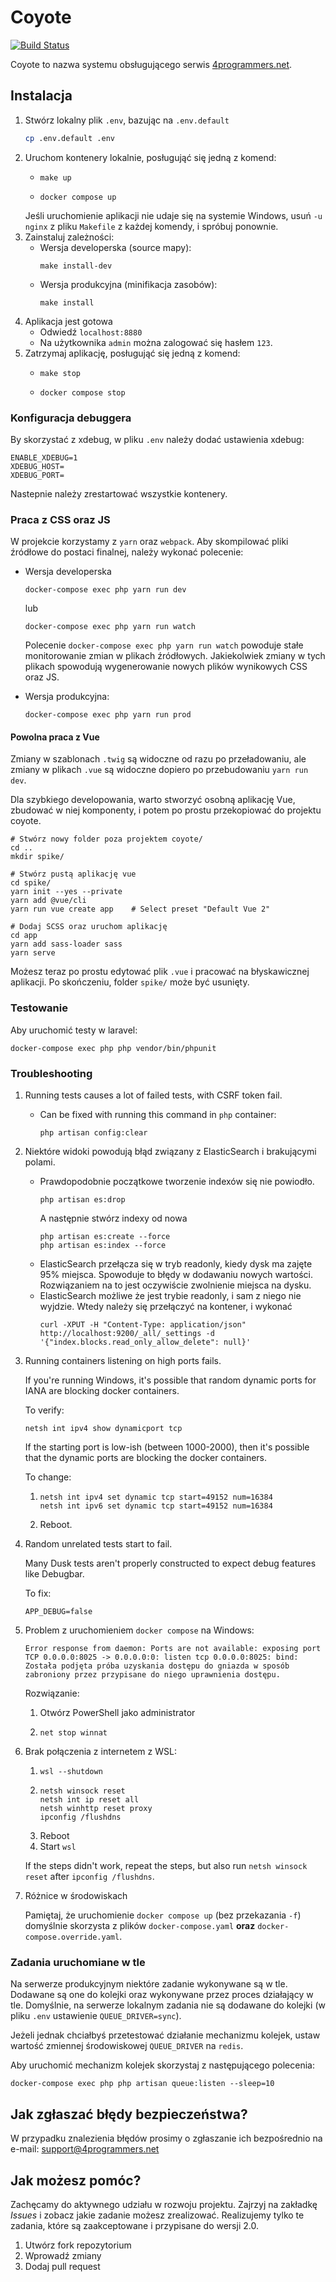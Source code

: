 # Coyote

[![Build Status](https://travis-ci.org/adam-boduch/coyote.svg?branch=master)](https://travis-ci.org/adam-boduch/coyote)

Coyote to nazwa systemu obsługującego serwis [4programmers.net].

[4programmers.net]: https://4programmers.net/

## Instalacja

1. Stwórz lokalny plik `.env`, bazując na `.env.default`
   ```bash
   cp .env.default .env
   ```
2. Uruchom kontenery lokalnie, posługująć się jedną z komend:
   - ```
     make up
     ```
   - ```
     docker compose up
     ```
   Jeśli uruchomienie aplikacji nie udaje się na systemie Windows, usuń `-u nginx` z pliku `Makefile`
   z każdej komendy, i spróbuj ponownie.
3. Zainstaluj zależności:
   - Wersja developerska (source mapy):
     ```
     make install-dev
     ```
   - Wersja produkcyjna (minifikacja zasobów):
     ```
     make install
     ```
4. Aplikacja jest gotowa
   - Odwiedź `localhost:8880`
   - Na użytkownika `admin` można zalogować się hasłem `123`.
5. Zatrzymaj aplikację, posługująć się jedną z komend:
   - ```
     make stop
     ```
   - ```
     docker compose stop
     ```

### Konfiguracja debuggera

By skorzystać z xdebug, w pliku `.env` należy dodać ustawienia xdebug:

```
ENABLE_XDEBUG=1
XDEBUG_HOST=
XDEBUG_PORT=
```

Nastepnie należy zrestartować wszystkie kontenery.

### Praca z CSS oraz JS

W projekcie korzystamy z `yarn` oraz `webpack`. Aby skompilować pliki źródłowe do postaci finalnej, należy wykonać
polecenie:
 - Wersja developerska
   ```
   docker-compose exec php yarn run dev
   ```
   lub
   ```
   docker-compose exec php yarn run watch
   ```

   Polecenie `docker-compose exec php yarn run watch` powoduje stałe monitorowanie zmian w plikach źródłowych. Jakiekolwiek zmiany w tych plikach
   spowodują wygenerowanie nowych plików wynikowych CSS oraz JS.

 - Wersja produkcyjna:
   ```
   docker-compose exec php yarn run prod
   ```

#### Powolna praca z Vue

Zmiany w szablonach `.twig` są widoczne od razu po przeładowaniu, ale zmiany w plikach `.vue` są
widoczne dopiero po przebudowaniu `yarn run dev`.

Dla szybkiego developowania, warto stworzyć osobną aplikację Vue, zbudować w niej komponenty, i potem
po prostu przekopiować do projektu coyote.

```
# Stwórz nowy folder poza projektem coyote/
cd ..
mkdir spike/

# Stwórz pustą aplikację vue
cd spike/
yarn init --yes --private
yarn add @vue/cli
yarn run vue create app    # Select preset "Default Vue 2"

# Dodaj SCSS oraz uruchom aplikację
cd app
yarn add sass-loader sass
yarn serve
```

Możesz teraz po prostu edytować plik `.vue` i pracować na błyskawicznej aplikacji. Po skończeniu, folder `spike/`
może być usunięty.

### Testowanie

Aby uruchomić testy w laravel:

```
docker-compose exec php php vendor/bin/phpunit
```

### Troubleshooting

1. Running tests causes a lot of failed tests, with CSRF token fail.
   - Can be fixed with running this command in `php` container:
     ```
     php artisan config:clear
     ```

2. Niektóre widoki powodują błąd związany z ElasticSearch i brakującymi polami.
   - Prawdopodobnie początkowe tworzenie indexów się nie powiodło.
     ```
     php artisan es:drop
     ```
     A następnie stwórz indexy od nowa
     ```
     php artisan es:create --force
     php artisan es:index --force
     ```
   - ElasticSearch przełącza się w tryb readonly, kiedy dysk ma zajęte 95% miejsca.
     Spowoduje to błędy w dodawaniu nowych wartości. Rozwiązaniem na to jest
     oczywiście zwolnienie miejsca na dysku.
   - ElasticSearch możliwe że jest trybie readonly, i sam z niego nie wyjdzie.
     Wtedy należy się przełączyć na kontener, i wykonać
     ```
     curl -XPUT -H "Content-Type: application/json" http://localhost:9200/_all/_settings -d '{"index.blocks.read_only_allow_delete": null}'
     ```

3. Running containers listening on high ports fails.

   If you're running Windows, it's possible that random dynamic ports for IANA are
   blocking docker containers.

   To verify:
   ```
   netsh int ipv4 show dynamicport tcp
   ```
   If the starting port is low-ish (between 1000-2000), then it's possible that the
   dynamic ports are blocking the docker containers.

   To change:
   1. ```
      netsh int ipv4 set dynamic tcp start=49152 num=16384
      netsh int ipv6 set dynamic tcp start=49152 num=16384
      ```
   2. Reboot.
4. Random unrelated tests start to fail.
   
   Many Dusk tests aren't properly constructed to expect debug features like Debugbar.

   To fix:
   ```
   APP_DEBUG=false
   ```

5. Problem z uruchomieniem `docker compose` na Windows:
   ```
   Error response from daemon: Ports are not available: exposing port TCP 0.0.0.0:8025 -> 0.0.0.0:0: listen tcp 0.0.0.0:8025: bind: Została podjęta próba uzyskania dostępu do gniazda w sposób zabroniony przez przypisane do niego uprawnienia dostępu.
   ```
   Rozwiązanie:
   1. Otwórz PowerShell jako administrator
   2. ```
      net stop winnat
      ```

6. Brak połączenia z internetem z WSL:
   1. `wsl --shutdown`
   2. ```
      netsh winsock reset 
      netsh int ip reset all
      netsh winhttp reset proxy
      ipconfig /flushdns
      ```
   3. Reboot
   4. Start `wsl`
   
   If the steps didn't work, repeat the steps, but also run `netsh winsock reset` after `ipconfig /flushdns`.

7. Różnice w środowiskach

   Pamiętaj, że uruchomienie `docker compose up` (bez przekazania `-f`) domyślnie
   skorzysta z plików `docker-compose.yaml` **oraz** `docker-compose.override.yaml`.

### Zadania uruchomiane w tle

Na serwerze produkcyjnym niektóre zadanie wykonywane są w tle. Dodawane są one do kolejki oraz wykonywane przez proces działający w tle.
Domyślnie, na serwerze lokalnym zadania nie są dodawane do kolejki (w pliku `.env` ustawienie `QUEUE_DRIVER=sync`).

Jeżeli jednak chciałbyś przetestować działanie mechanizmu kolejek, ustaw wartość zmiennej środowiskowej `QUEUE_DRIVER` na `redis`.

Aby uruchomić mechanizm kolejek skorzystaj z następującego polecenia:

```
docker-compose exec php php artisan queue:listen --sleep=10
```

## Jak zgłaszać błędy bezpieczeństwa?

W przypadku znalezienia błędów prosimy o zgłaszanie ich bezpośrednio na e-mail: support@4programmers.net

## Jak możesz pomóc?

Zachęcamy do aktywnego udziału w rozwoju projektu. Zajrzyj na zakładkę *Issues* i zobacz jakie zadanie możesz zrealizować. Realizujemy tylko te zadania, które są zaakceptowane i przypisane do wersji 2.0.

1. Utwórz fork repozytorium
2. Wprowadź zmiany
3. Dodaj pull request
